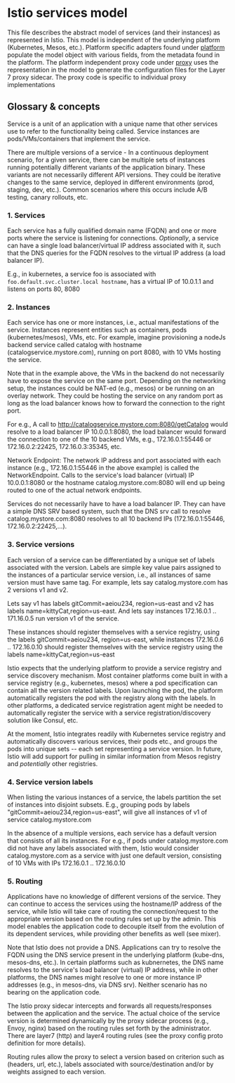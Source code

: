 # Istio services model

This file describes the abstract model of services (and their instances)
as represented in Istio. This model is independent of the underlying
platform (Kubernetes, Mesos, etc.). Platform specific adapters found
under [platform](../platform) populate the model object with various fields, from the
metadata found in the platform.  The platform independent proxy code
under [proxy](../proxy) uses the representation in the model to generate the
configuration files for the Layer 7 proxy sidecar. The proxy code is
specific to individual proxy implementations

## Glossary & concepts

Service is a unit of an application with a unique name that other
services use to refer to the functionality being called. Service
instances are pods/VMs/containers that implement the service.

There are multiple versions of a service - In a continuous deployment
scenario, for a given service, there can be multiple sets of instances
running potentially different variants of the application binary. These
variants are not necessarily different API versions. They could be
iterative changes to the same service, deployed in different
environments (prod, staging, dev, etc.). Common scenarios where this
occurs include A/B testing, canary rollouts, etc.

### 1. Services

Each service has a fully qualified domain name (FQDN) and one or more
ports where the service is listening for connections. *Optionally*, a
service can have a single load balancer/virtual IP address associated
with it, such that the DNS queries for the FQDN resolves to the virtual
IP address (a load balancer IP).

E.g., in kubernetes, a service foo is associated with
`foo.default.svc.cluster.local hostname`, has a virtual IP of 10.0.1.1 and
listens on ports 80, 8080

### 2. Instances

Each service has one or more instances, i.e., actual
manifestations of the service.  Instances represent entities such as
containers, pods (kubernetes/mesos), VMs, etc.  For example, imagine
provisioning a nodeJs backend service called catalog with hostname
(catalogservice.mystore.com), running on port 8080, with 10 VMs hosting
the service.

Note that in the example above, the VMs in the backend do not
necessarily have to expose the service on the same port. Depending on
the networking setup, the instances could be NAT-ed (e.g., mesos) or be
running on an overlay network.  They could be hosting the service on any
random port as long as the load balancer knows how to forward the
connection to the right port.

For e.g., A call to http://catalogservice.mystore.com:8080/getCatalog
would resolve to a load balancer IP 10.0.0.1:8080, the load balancer
would forward the connection to one of the 10 backend VMs, e.g.,
172.16.0.1:55446 or 172.16.0.2:22425, 172.16.0.3:35345, etc.

Network Endpoint: The network IP address and port associated with each
instance (e.g., 172.16.0.1:55446 in the above example) is called the
NetworkEndpoint. Calls to the service's load balancer (virtual) IP
10.0.0.1:8080 or the hostname catalog.mystore.com:8080 will end up being
routed to one of the actual network endpoints.

Services do not necessarily have to have a load balancer IP. They can
have a simple DNS SRV based system, such that the DNS srv call to
resolve catalog.mystore.com:8080 resolves to all 10 backend IPs
(172.16.0.1:55446, 172.16.0.2:22425,...).


### 3. Service versions

Each version of a service can be differentiated by a unique set of
labels associated with the version. Labels are simple key value pairs
assigned to the instances of a particular service version, i.e., all
instances of same version must have same tag. For example, lets say
catalog.mystore.com has 2 versions v1 and v2.

Lets say v1 has labels gitCommit=aeiou234, region=us-east and v2 has labels
name=kittyCat,region=us-east. And lets say instances 172.16.0.1
.. 171.16.0.5 run version v1 of the service.

These instances should register themselves with a service registry,
using the labels gitCommit=aeiou234, region=us-east, while instances
172.16.0.6 .. 172.16.0.10 should register themselves with the service
registry using the labels name=kittyCat,region=us-east

Istio expects that the underlying platform to provide a service registry
and service discovery mechanism. Most container platforms come built in
with a service registry (e.g., kubernetes, mesos) where a pod
specification can contain all the version related labels. Upon launching
the pod, the platform automatically registers the pod with the registry
along with the labels.  In other platforms, a dedicated service
registration agent might be needed to automatically register the service
with a service registration/discovery solution like Consul, etc.

At the moment, Istio integrates readily with Kubernetes service registry
and automatically discovers various services, their pods etc., and
groups the pods into unique sets -- each set representing a service
version. In future, Istio will add support for pulling in similar
information from Mesos registry and *potentially* other registries.

### 4. Service version labels

When listing the various instances of a service, the labels partition
the set of instances into disjoint subsets.  E.g., grouping pods by labels
"gitCommit=aeiou234,region=us-east", will give all instances of v1 of
service catalog.mystore.com

In the absence of a multiple versions, each service has a
default version that consists of all its instances. For e.g., if pods
under catalog.mystore.com did not have any labels associated with them,
Istio would consider catalog.mystore.com as a service with just one
default version, consisting of 10 VMs with IPs 172.16.0.1 .. 172.16.0.10

### 5. Routing

Applications have no knowledge of different versions of the
service. They can continue to access the services using the hostname/IP
address of the service, while Istio will take care of routing the
connection/request to the appropriate version based on the routing rules
set up by the admin. This model enables the application code
to decouple itself from the evolution of its dependent services, while
providing other benefits as well (see mixer).

Note that Istio does not provide a DNS. Applications can try to resolve
the FQDN using the DNS service present in the underlying platform
(kube-dns, mesos-dns, etc.).  In certain platforms such as kubnernetes,
the DNS name resolves to the service's load balancer (virtual) IP
address, while in other platforms, the DNS names might resolve to one or
more instance IP addresses (e.g., in mesos-dns, via DNS srv). Neither
scenario has no bearing on the application code.

The Istio proxy sidecar intercepts and forwards all requests/responses
between the application and the service.  The actual choice of the
service version is determined dynamically by the proxy sidecar process
(e.g., Envoy, nginx) based on the routing rules set forth by the
administrator. There are layer7 (http) and layer4 routing rules (see the
proxy config proto definition for more details).

Routing rules allow the proxy to select a version based on criterion
such as (headers, url, etc.), labels associated with source/destination
and/or by weights assigned to each version.

